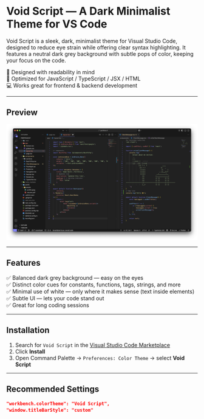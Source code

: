 # Void Script — A Dark Minimalist Theme for VS Code

Void Script is a sleek, dark, minimalist theme for Visual Studio Code, designed to reduce eye strain while offering clear syntax highlighting. It features a neutral dark grey background with subtle pops of color, keeping your focus on the code.

🎨 Designed with readability in mind  
🚀 Optimized for JavaScript / TypeScript / JSX / HTML  
💻 Works great for frontend & backend development

---

## Preview

![Void Script Theme Preview](screenshots/preview.png)

---

## Features

✅ Balanced dark grey background — easy on the eyes  
✅ Distinct color cues for constants, functions, tags, strings, and more  
✅ Minimal use of white — only where it makes sense (text inside elements)  
✅ Subtle UI — lets your code stand out  
✅ Great for long coding sessions

---

## Installation

1. Search for `Void Script` in the [Visual Studio Code Marketplace](https://marketplace.visualstudio.com/vscode)
2. Click **Install**
3. Open Command Palette → `Preferences: Color Theme` → select **Void Script**

---

## Recommended Settings

```json
"workbench.colorTheme": "Void Script",
"window.titleBarStyle": "custom"
```
